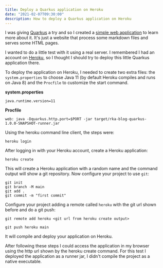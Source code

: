 ```yaml
---
title: Deploy a Quarkus application on Heroku
date: "2021-02-07T09:30:00"
description: How to deploy a Quarkus application on Heroku
---
```


I was giving [Quarkus](https://quarkus.io/) a try and so I created a [simple web application](https://github.com/rkaraujo/rka-blog-quarkus) to learn more about it. It's just a website that process some markdown files and serves some HTML pages.

I wanted to do a little test with it using a real server. I remembered I had an account on [Heroku](https://www.heroku.com/), so I thought I should try to deploy this little Quarkus application there.

To deploy the application on Heroku, I needed to create two extra files: the `system.properties` to choose Java 11 (by default Heroku compiles and runs on Java 8) and the `Procfile` to customize the start command.

**system.properties**

```
java.runtime.version=11
```

**Procfile**

```
web: java -Dquarkus.http.port=$PORT -jar target/rka-blog-quarkus-1.0.0-SNAPSHOT-runner.jar
```

Using the heroku command line client, the steps were:

```
heroku login
```

After logging in with your Heroku account, create a Heroku application:

```
heroku create
```

This will create a Heroku application with a random name and the command output will show a git repository. Now configure your project to use `git`:

```
git init
git branch -M main
git add .
git commit -m "first commit"
```

Configure your project adding a remote called `heroku` with the git url shown before and do a git push:

```
git remote add heroku <git url from heroku create output>

git push heroku main
```

It will compile and deploy your application on Heroku.

After following these steps I could access the application in my browser using the http url shown by the heroku create command. For this test I deployed the application as a runner jar, I didn't compile the project as a native executable.
